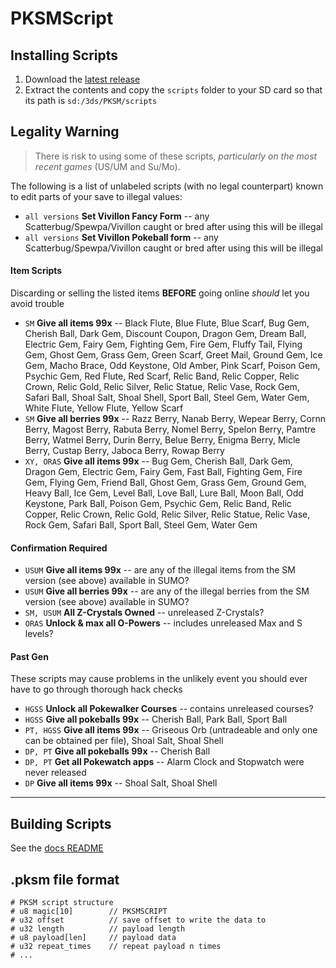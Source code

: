 # PKSMScript

## Installing Scripts
1. Download the [latest release](https://github.com/FlagBrew/PKSM-Scripts/releases/latest)
1. Extract the contents and copy the `scripts` folder to your SD card so that its path is `sd:/3ds/PKSM/scripts`

## Legality Warning
>There is risk to using some of these scripts, *particularly on the most recent games* (US/UM and Su/Mo).

The following is a list of unlabeled scripts (with no legal counterpart) known to edit parts of your save to illegal values:
- `all versions` **Set Vivillon Fancy Form** -- any Scatterbug/Spewpa/Vivillon caught or bred after using this will be illegal
- `all versions` **Set Vivillon Pokeball form** -- any Scatterbug/Spewpa/Vivillon caught or bred after using this will be illegal

#### Item Scripts
Discarding or selling the listed items **BEFORE** going online *should* let you avoid trouble
- `SM` **Give all items 99x** -- Black Flute, Blue Flute, Blue Scarf, Bug Gem, Cherish Ball, Dark Gem, Discount Coupon, Dragon Gem, Dream Ball, Electric Gem, Fairy Gem, Fighting Gem, Fire Gem, Fluffy Tail, Flying Gem, Ghost Gem, Grass Gem, Green Scarf, Greet Mail, Ground Gem, Ice Gem, Macho Brace, Odd Keystone, Old Amber, Pink Scarf, Poison Gem, Psychic Gem, Red Flute, Red Scarf, Relic Band, Relic Copper, Relic Crown, Relic Gold, Relic Silver, Relic Statue, Relic Vase, Rock Gem, Safari Ball, Shoal Salt, Shoal Shell, Sport Ball, Steel Gem, Water Gem, White Flute, Yellow Flute, Yellow Scarf
- `SM` **Give all berries 99x** -- Razz Berry, Nanab Berry, Wepear Berry, Cornn Berry, Magost Berry, Rabuta Berry, Nomel Berry, Spelon Berry, Pamtre Berry, Watmel Berry, Durin Berry, Belue Berry, Enigma Berry, Micle Berry, Custap Berry, Jaboca Berry, Rowap Berry
- `XY, ORAS` **Give all items 99x** -- Bug Gem, Cherish Ball, Dark Gem, Dragon Gem, Electric Gem, Fairy Gem, Fast Ball, Fighting Gem, Fire Gem, Flying Gem, Friend Ball, Ghost Gem, Grass Gem, Ground Gem, Heavy Ball, Ice Gem, Level Ball, Love Ball, Lure Ball, Moon Ball, Odd Keystone, Park Ball, Poison Gem, Psychic Gem, Relic Band, Relic Copper, Relic Crown, Relic Gold, Relic Silver, Relic Statue, Relic Vase, Rock Gem, Safari Ball, Sport Ball, Steel Gem, Water Gem

#### Confirmation Required
- `USUM` **Give all items 99x** -- are any of the illegal items from the SM version (see above) available in SUMO?
- `USUM` **Give all berries 99x** -- are any of the illegal berries from the SM version (see above) available in SUMO?
- `SM, USUM` **All Z-Crystals Owned** -- unreleased Z-Crystals?
- `ORAS` **Unlock & max all O-Powers** -- includes unreleased Max and S levels?

#### Past Gen
These scripts may cause problems in the unlikely event you should ever have to go through thorough hack checks
- `HGSS` **Unlock all Pokewalker Courses** -- contains unreleased courses?
- `HGSS` **Give all pokeballs 99x** -- Cherish Ball, Park Ball, Sport Ball
- `PT, HGSS` **Give all items 99x** -- Griseous Orb (untradeable and only one can be obtained per file), Shoal Salt, Shoal Shell
- `DP, PT` **Give all pokeballs 99x** -- Cherish Ball
- `DP, PT` **Get all Pokewatch apps** -- Alarm Clock and Stopwatch were never released
- `DP` **Give all items 99x** -- Shoal Salt, Shoal Shell

---

## Building Scripts
See the [docs README](./docs/README.md)


## .pksm file format

```
# PKSM script structure
# u8 magic[10]        // PKSMSCRIPT
# u32 offset          // save offset to write the data to
# u32 length          // payload length
# u8 payload[len]     // payload data
# u32 repeat_times    // repeat payload n times
# ...
```
